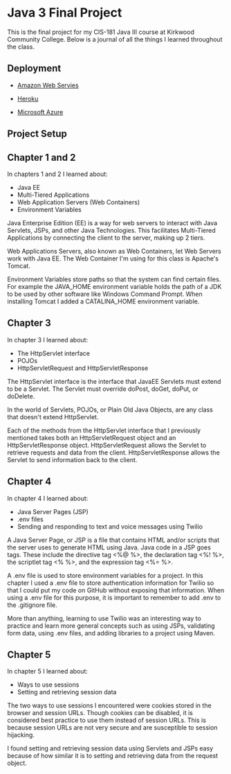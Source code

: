 # Java 3 Final Project

This is the final project for my CIS-181 Java III course at Kirkwood Community College. Below is a journal of all the things I learned throughout the class.

## Deployment

* [Amazon Web Servies](http://java3spring2022-env.eba-2geyu3hp.us-east-1.elasticbeanstalk.com/register.html)

* [Heroku](salty-savannah-73662.herokuapp.com/)

* [Microsoft Azure](https://java3finalproject2022.azurewebsites.net)

## Project Setup

## Chapter 1 and 2

In chapters 1 and 2 I learned about:

- Java EE
- Multi-Tiered Applications
- Web Application Servers (Web Containers)
- Environment Variables

Java Enterprise Edition (EE) is a way for web servers to interact with Java Servlets, JSPs, and other Java Technologies. This facilitates Multi-Tiered Applications by connecting the client to the server, making up 2 tiers.

Web Applications Servers, also known as Web Containers, let Web Servers work with Java EE. The Web Container I'm using for this class is Apache's Tomcat.

Environment Variables store paths so that the system can find certain files. For example the JAVA_HOME environment variable holds the path of a JDK to be used by other software like Windows Command Prompt. When installing Tomcat I added a CATALINA_HOME environment variable.

## Chapter 3

In chapter 3 I learned about:

- The HttpServlet interface
- POJOs
- HttpServletRequest and HttpServletResponse

The HttpServlet interface is the interface that JavaEE Servlets must extend to be a Servlet. The Servlet must override doPost, doGet, doPut, or doDelete.

In the world of Servlets, POJOs, or Plain Old Java Objects, are any class that doesn't extend HttpServlet.

Each of the methods from the HttpServlet interface that I previously mentioned takes both an HttpServletRequest object and an HttpServletResponse object. HttpServletRequest allows the Servlet to retrieve requests and data from the client. HttpServletResponse allows the Servlet to send information back to the client.

## Chapter 4

In chapter 4 I learned about:

- Java Server Pages (JSP)
- .env files
- Sending and responding to text and voice messages using Twilio

A Java Server Page, or JSP is a file that contains HTML and/or scripts that the server uses to generate HTML using Java. Java code in a JSP goes tags. These include the directive tag <%@ %>, the declaration tag <%! %>, the scriptlet tag <% %>, and the expression tag <%= %>.

A .env file is used to store environment variables for a project. In this chapter I used a .env file to store authentication information for Twilio so that I could put my code on GitHub without exposing that information. When using a .env file for this purpose, it is important to remember to add .env to the .gitignore file.

More than anything, learning to use Twilio was an interesting way to practice and learn more general concepts such as using JSPs, validating form data, using .env files, and adding libraries to a project using Maven.

## Chapter 5

In chapter 5 I learned about:

- Ways to use sessions
- Setting and retrieving session data

The two ways to use sessions I encountered were cookies stored in the browser and session URLs. Though cookies can be disabled, it is considered best practice to use them instead of session URLs. This is because session URLs are not very secure and are susceptible to session hijacking. 

I found setting and retrieving session data using Servlets and JSPs easy because of how similar it is to setting and retrieving data from the request object.
